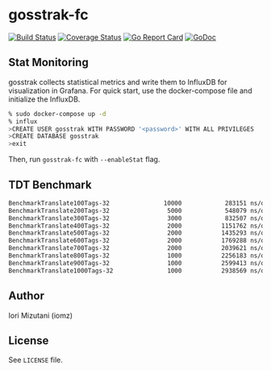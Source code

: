 gosstrak-fc
==

[![Build Status](https://travis-ci.org/iomz/gosstrak.svg?branch=master)](https://travis-ci.org/iomz/gosstrak)
[![Coverage Status](https://coveralls.io/repos/iomz/gosstrak/badge.svg?branch=master)](https://coveralls.io/github/iomz/gosstrak?branch=master)
[![Go Report Card](https://goreportcard.com/badge/github.com/iomz/gosstrak)](https://goreportcard.com/report/github.com/iomz/gosstrak)
[![GoDoc](https://godoc.org/github.com/iomz/gosstrak?status.svg)](http://godoc.org/github.com/iomz/gosstrak)

Stat Monitoring
--
gosstrak collects statistical metrics and write them to InfluxDB for visualization in Grafana.
For quick start, use the docker-compose file and initialize the InfluxDB.

```bash
% sudo docker-compose up -d
% influx
>CREATE USER gosstrak WITH PASSWORD '<password>' WITH ALL PRIVILEGES
>CREATE DATABASE gosstrak
>exit
```

Then, run `gosstrak-fc` with `--enableStat` flag.

TDT Benchmark
--

```bash
BenchmarkTranslate100Tags-32               10000            283151 ns/op           34096 B/op       1321 allocs/op
BenchmarkTranslate200Tags-32                5000            548079 ns/op           68752 B/op       2662 allocs/op
BenchmarkTranslate300Tags-32                3000            832507 ns/op          102801 B/op       3978 allocs/op
BenchmarkTranslate400Tags-32                2000           1151762 ns/op          137600 B/op       5341 allocs/op
BenchmarkTranslate500Tags-32                2000           1435293 ns/op          171312 B/op       6589 allocs/op
BenchmarkTranslate600Tags-32                2000           1769288 ns/op          204112 B/op       7906 allocs/op
BenchmarkTranslate700Tags-32                2000           2039621 ns/op          240305 B/op       9276 allocs/op
BenchmarkTranslate800Tags-32                1000           2256183 ns/op          274352 B/op      10614 allocs/op
BenchmarkTranslate900Tags-32                1000           2599413 ns/op          307761 B/op      11898 allocs/op
BenchmarkTranslate1000Tags-32               1000           2938569 ns/op          342385 B/op      13247 allocs/op
```

Author
--

Iori Mizutani (iomz)

License
--
See `LICENSE` file.
